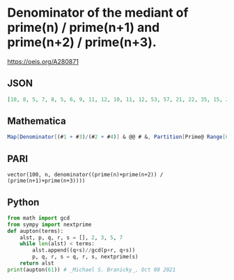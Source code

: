 # Denominator of the mediant of prime\(n\) / prime\(n\+1\) and prime\(n\+2\) / prime\(n\+3\)\.
https://oeis.org/A280871
## JSON
```JSON
[10, 8, 5, 7, 8, 5, 6, 9, 11, 12, 10, 11, 12, 53, 57, 21, 22, 35, 15, 26, 14, 15, 19, 20, 26, 53, 55, 59, 61, 66, 45, 143, 145, 153, 157, 162, 28, 173, 177, 185, 187, 194, 98, 51, 211, 219, 226, 115, 117, 79, 245, 249, 257, 263, 267, 91, 92, 70, 41, 295, 302]
```
## Mathematica
```Mathematica
Map[Denominator[(#1 + #3)/(#2 + #4)] & @@ # &, Partition[Prime@ Range[64], 4, 1]] (* _Michael De Vlieger_, Oct 08 2021 *)
```
## PARI
```PARI
vector(100, n, denominator((prime(n)+prime(n+2)) / (prime(n+1)+prime(n+3))))
```
## Python
```Python
from math import gcd
from sympy import nextprime
def aupton(terms):
    alst, p, q, r, s = [], 2, 3, 5, 7
    while len(alst) < terms:
        alst.append((q+s)//gcd(p+r, q+s))
        p, q, r, s = q, r, s, nextprime(s)
    return alst
print(aupton(61)) # _Michael S. Branicky_, Oct 08 2021
```

